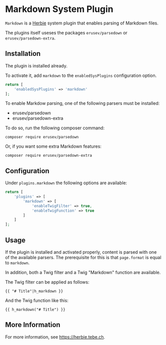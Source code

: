 # Markdown System Plugin

`Markdown` is a [Herbie](http://github.com/getherbie) system plugin that enables parsing of Markdown files.

The plugins itself useses the packages `erusev/parsedown` or `erusev/parsedown-extra`.

## Installation

The plugin is installed already.

To activate it, add `markdown` to the `enabledSysPlugins` configuration option.

~~~php
return [
    'enabledSysPlugins' => 'markdown'
];
~~~

To enable Markdow parsing, one of the following parsers must be installed:

- erusev/parsedown
- erusev/parsedown-extra

To do so, run the following composer command:

    composer require erusev/parsedown

Or, if you want some extra Markdown features:

    composer require erusev/parsedown-extra

## Configuration

Under `plugins.markdown` the following options are available:

~~~php
return [
    'plugins' => [
        'markdown' => [
            'enableTwigFilter' => true,
            'enableTwigFunction' => true
        ]
    ]
];
~~~

## Usage

If the plugin is installed and activated properly, content is parsed with one of the available parsers.
The prerequisite for this is that `page.format` is equal to `markdown`.

In addition, both a Twig filter and a Twig "Markdown" function are available.

The Twig filter can be applied as follows:

    {{ "# Title"|h_markdown }}

And the Twig function like this:

    {{ h_markdown("# Title") }}

## More Information

For more information, see <https://herbie.tebe.ch>.
